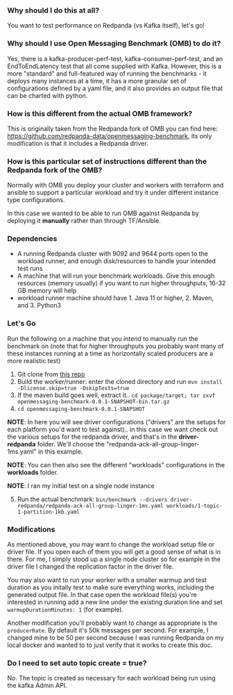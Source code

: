 ### Why should I do this at all?
You want to test performance on Redpanda (vs Kafka itself), let's go! 

### Why should I use Open Messaging Benchmark (OMB) to do it?
Yes, there is a kafka-producer-perf-test, kafka-consumer-perf-test, and an EndToEndLatency test that all come supplied with Kafka. 
However, this is a more "standard" and full-featured way of running the benchmarks - it deploys many instances at a time, it has a more granular set of configurations defined by a yaml file, and it also provides an output file that can be charted with python.

### How is this different from the actual OMB framework?
This is originally taken from the Redpanda fork of OMB you can find here: https://github.com/redpanda-data/openmessaging-benchmark, 
its only modification is that it includes a Redpanda driver.

### How is this particular set of instructions different than the Redpanda fork of the OMB?
Normally with OMB you deploy your cluster and workers with terraform and ansible to support a particular workload and try it under different instance type configurations. 

In this case we wanted to be able to run OMB against Redpanda by deploying it **manually** rather than through TF/Ansible.

### Dependencies
- A running Redpanda cluster with 9092 and 9644 ports open to the workload runner, and enough disk/resources to handle your intended test runs
- A machine that will run your benchmark workloads. Give this enough resources (memory usually) if you want to run higher throughputs, 16-32 GB memory will help
- workload runner machine should have 1. Java 11 or higher, 2. Maven, and 3. Python3

### Let's Go

Run the following on a machine that you intend to manually run the benchmark on (note that for higher throughputs you probably want many of these instances running at a time as horizontally scaled producers are a more realistic test) 

1. Git clone from <a href="from https://github.com/redpanda-data/openmessaging-benchmark">this repo</a>
2. Build the worker/runner: enter the cloned directory and run `mvn install -Dlicense.skip=true -DskipTests=true`
3. If the maven build goes well, extract it.. `cd package/target; tar zxvf openmessaging-benchmark-0.0.1-SNAPSHOT-bin.tar.gz`
4. `cd openmessaging-benchmark-0.0.1-SNAPSHOT`


**NOTE**: In here you will see driver configurations ("drivers" are the setups for each platform you'd want to test against).. in this case we want check out the various setups for the redpanda driver, and that's in the **driver-redpanda** folder. We'll choose the "redpanda-ack-all-group-linger-1ms.yaml" in this example.

**NOTE**: You can then also see the different "workloads" configurations in the **workloads** folder.

**NOTE**: I ran my initial test on a single node instance 

5. Run the actual benchmark:
`bin/benchmark --drivers driver-redpanda/redpanda-ack-all-group-linger-1ms.yaml workloads/1-topic-1-partition-1kb.yaml`

### Modifications
As mentioned above, you may want to change the workload setup file or driver file. If you open each of them you will get a good sense of what is in there. For me, I simply stood up a single node cluster so for example in the driver file I changed the replication factor in the driver file.

You may also want to run your worker with a smaller warmup and test duration as you initally test to make sure everything works, including the generated output file. In that case open the workload file(s) you're interested in running add a new line under the existing duration line and set `warmupDurationMinutes: 1` (for example).

Another modification you'll probably want to change as appropriate is the `producerRate`. By default it's 50k messages per second. For example, I changed mine to be 50 per second because I was running Redpanda on my local docker and wanted to to just verify that it works to create this doc. 

### Do I need to set auto topic create = true?
No. The topic is created as necessary for each workload being run using the kafka Admin API.
